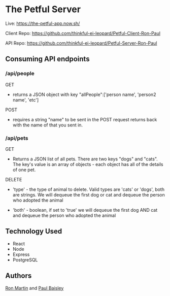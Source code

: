 # The Petful Server 

Live: https://the-petful-app.now.sh/ 

Client Repo: https://github.com/thinkful-ei-leopard/Petful-Client-Ron-Paul

API Repo: https://github.com/thinkful-ei-leopard/Petful-Server-Ron-Paul

## Consuming API endpoints
### /api/people
 GET 
 * returns a JSON object with key "allPeople":['person name', 'person2 name', 'etc']

POST
* requires a string "name" to be sent in the POST request
returns back with the name of that you sent in.

### /api/pets
GET
  * Returns a JSON list of all pets. There are two keys "dogs" and "cats". The key's value is an array of objects - each object has all of the details of one pet.

DELETE 
  * 'type' - the type of animal to delete. Valid types are 'cats' or 'dogs', both are strings. We will dequeue the first dog or cat and dequeue the person who adopted the animal
 
  * 'both' - boolean, if set to 'true' we will dequeue the first dog AND cat and dequeue the person who adopted the animal

## Technology Used
* React
* Node
* Express
* PostgreSQL

## Authors
[Ron Martin](https://github.com/Izzle) and [Paul Baisley](https://github.com/wavinginspace)
